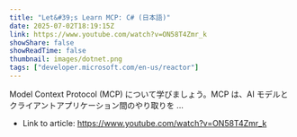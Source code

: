 ```yaml
---
title: "Let&#39;s Learn MCP: C# (日本語)"
date: 2025-07-02T18:19:15Z
link: https://www.youtube.com/watch?v=ON58T4Zmr_k
showShare: false
showReadTime: false
thumbnail: images/dotnet.png
tags: ["developer.microsoft.com/en-us/reactor"]
---
```

Model Context Protocol (MCP) について学びましょう。MCP は、AI モデルとクライアントアプリケーション間のやり取りを ...

- Link to article: https://www.youtube.com/watch?v=ON58T4Zmr_k